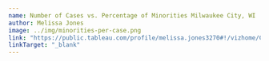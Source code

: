 ```yaml
---
name: Number of Cases vs. Percentage of Minorities Milwaukee City, WI
author: Melissa Jones
image: ../img/minorities-per-case.png
link: "https://public.tableau.com/profile/melissa.jones3270#!/vizhome/CoronavirusCasesinMilwaukeeCityWI-AnEplorationofRacialDemographicsandDisease/Dashboard1"
linkTarget: "_blank"
---
```

